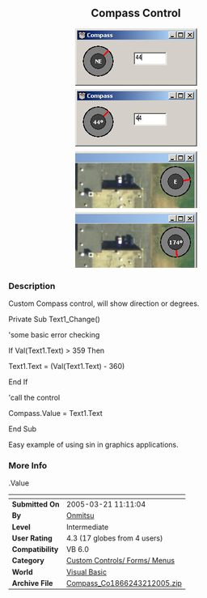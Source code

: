 ﻿<div align="center">

## Compass Control

<img src="PIC2005321172484542.jpg">
</div>

### Description

Custom Compass control, will show direction or degrees.

Private Sub Text1_Change()

'some basic error checking

If Val(Text1.Text) > 359 Then

Text1.Text = (Val(Text1.Text) - 360)

End If

'call the control

Compass.Value = Text1.Text

End Sub

Easy example of using sin in graphics applications.
 
### More Info
 
.Value


<span>             |<span>
---                |---
**Submitted On**   |2005-03-21 11:11:04
**By**             |[Onmitsu](https://github.com/Planet-Source-Code/PSCIndex/blob/master/ByAuthor/onmitsu.md)
**Level**          |Intermediate
**User Rating**    |4.3 (17 globes from 4 users)
**Compatibility**  |VB 6\.0
**Category**       |[Custom Controls/ Forms/  Menus](https://github.com/Planet-Source-Code/PSCIndex/blob/master/ByCategory/custom-controls-forms-menus__1-4.md)
**World**          |[Visual Basic](https://github.com/Planet-Source-Code/PSCIndex/blob/master/ByWorld/visual-basic.md)
**Archive File**   |[Compass\_Co1866243212005\.zip](https://github.com/Planet-Source-Code/onmitsu-compass-control__1-59560/archive/master.zip)








